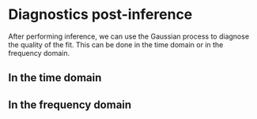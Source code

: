 # Diagnostics post-inference

After performing inference, we can use the Gaussian process to diagnose the quality of the fit. This can be done in the time domain or in the frequency domain.

## In the time domain

## In the frequency domain